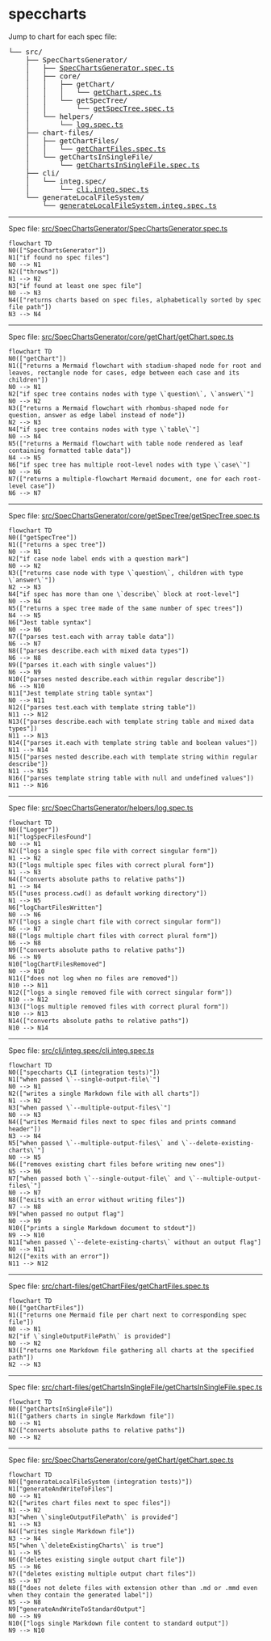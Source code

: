 # speccharts

Jump to chart for each spec file:

<pre>└── src/<br />    ├── SpecChartsGenerator/<br />    │   ├── <a href="#src-SpecChartsGenerator-SpecChartsGeneratorspects">SpecChartsGenerator.spec.ts</a><br />    │   ├── core/<br />    │   │   ├── getChart/<br />    │   │   │   └── <a href="#src-SpecChartsGenerator-core-getChart-getChartspects">getChart.spec.ts</a><br />    │   │   └── getSpecTree/<br />    │   │       └── <a href="#src-SpecChartsGenerator-core-getSpecTree-getSpecTreespects">getSpecTree.spec.ts</a><br />    │   └── helpers/<br />    │       └── <a href="#src-SpecChartsGenerator-helpers-logspects">log.spec.ts</a><br />    ├── chart-files/<br />    │   ├── getChartFiles/<br />    │   │   └── <a href="#src-chart-files-getChartFiles-getChartFilesspects">getChartFiles.spec.ts</a><br />    │   └── getChartsInSingleFile/<br />    │       └── <a href="#src-chart-files-getChartsInSingleFile-getChartsInSingleFilespects">getChartsInSingleFile.spec.ts</a><br />    ├── cli/<br />    │   └── integ.spec/<br />    │       └── <a href="#src-cli-integspec-cliintegspects">cli.integ.spec.ts</a><br />    └── generateLocalFileSystem/<br />        └── <a href="#src-generateLocalFileSystem-generateLocalFileSystemintegspects">generateLocalFileSystem.integ.spec.ts</a><br /></pre>

---

Spec file: <a id="src-SpecChartsGenerator-SpecChartsGeneratorspects" href="src/SpecChartsGenerator/SpecChartsGenerator.spec.ts">src/SpecChartsGenerator/SpecChartsGenerator.spec.ts</a>

```mermaid
flowchart TD
N0(["SpecChartsGenerator"])
N1["if found no spec files"]
N0 --> N1
N2(["throws"])
N1 --> N2
N3["if found at least one spec file"]
N0 --> N3
N4(["returns charts based on spec files, alphabetically sorted by spec file path"])
N3 --> N4
```

---

Spec file: <a id="src-SpecChartsGenerator-core-getChart-getChartspects" href="src/SpecChartsGenerator/core/getChart/getChart.spec.ts">src/SpecChartsGenerator/core/getChart/getChart.spec.ts</a>

```mermaid
flowchart TD
N0(["getChart"])
N1(["returns a Mermaid flowchart with stadium-shaped node for root and leaves, rectangle node for cases, edge between each case and its children"])
N0 --> N1
N2["if spec tree contains nodes with type \`question\`, \`answer\`"]
N0 --> N2
N3(["returns a Mermaid flowchart with rhombus-shaped node for question, answer as edge label instead of node"])
N2 --> N3
N4["if spec tree contains nodes with type \`table\`"]
N0 --> N4
N5(["returns a Mermaid flowchart with table node rendered as leaf containing formatted table data"])
N4 --> N5
N6["if spec tree has multiple root-level nodes with type \`case\`"]
N0 --> N6
N7(["returns a multiple-flowchart Mermaid document, one for each root-level case"])
N6 --> N7
```

---

Spec file: <a id="src-SpecChartsGenerator-core-getSpecTree-getSpecTreespects" href="src/SpecChartsGenerator/core/getSpecTree/getSpecTree.spec.ts">src/SpecChartsGenerator/core/getSpecTree/getSpecTree.spec.ts</a>

```mermaid
flowchart TD
N0(["getSpecTree"])
N1(["returns a spec tree"])
N0 --> N1
N2["if case node label ends with a question mark"]
N0 --> N2
N3(["returns case node with type \`question\`, children with type \`answer\`"])
N2 --> N3
N4["if spec has more than one \`describe\` block at root-level"]
N0 --> N4
N5(["returns a spec tree made of the same number of spec trees"])
N4 --> N5
N6["Jest table syntax"]
N0 --> N6
N7(["parses test.each with array table data"])
N6 --> N7
N8(["parses describe.each with mixed data types"])
N6 --> N8
N9(["parses it.each with single values"])
N6 --> N9
N10(["parses nested describe.each within regular describe"])
N6 --> N10
N11["Jest template string table syntax"]
N0 --> N11
N12(["parses test.each with template string table"])
N11 --> N12
N13(["parses describe.each with template string table and mixed data types"])
N11 --> N13
N14(["parses it.each with template string table and boolean values"])
N11 --> N14
N15(["parses nested describe.each with template string within regular describe"])
N11 --> N15
N16(["parses template string table with null and undefined values"])
N11 --> N16
```

---

Spec file: <a id="src-SpecChartsGenerator-helpers-logspects" href="src/SpecChartsGenerator/helpers/log.spec.ts">src/SpecChartsGenerator/helpers/log.spec.ts</a>

```mermaid
flowchart TD
N0(["Logger"])
N1["logSpecFilesFound"]
N0 --> N1
N2(["logs a single spec file with correct singular form"])
N1 --> N2
N3(["logs multiple spec files with correct plural form"])
N1 --> N3
N4(["converts absolute paths to relative paths"])
N1 --> N4
N5(["uses process.cwd() as default working directory"])
N1 --> N5
N6["logChartFilesWritten"]
N0 --> N6
N7(["logs a single chart file with correct singular form"])
N6 --> N7
N8(["logs multiple chart files with correct plural form"])
N6 --> N8
N9(["converts absolute paths to relative paths"])
N6 --> N9
N10["logChartFilesRemoved"]
N0 --> N10
N11(["does not log when no files are removed"])
N10 --> N11
N12(["logs a single removed file with correct singular form"])
N10 --> N12
N13(["logs multiple removed files with correct plural form"])
N10 --> N13
N14(["converts absolute paths to relative paths"])
N10 --> N14
```

---

Spec file: <a id="src-cli-integspec-cliintegspects" href="src/cli/integ.spec/cli.integ.spec.ts">src/cli/integ.spec/cli.integ.spec.ts</a>

```mermaid
flowchart TD
N0(["speccharts CLI (integration tests)"])
N1["when passed \`--single-output-file\`"]
N0 --> N1
N2(["writes a single Markdown file with all charts"])
N1 --> N2
N3["when passed \`--multiple-output-files\`"]
N0 --> N3
N4(["writes Mermaid files next to spec files and prints command header"])
N3 --> N4
N5["when passed \`--multiple-output-files\` and \`--delete-existing-charts\`"]
N0 --> N5
N6(["removes existing chart files before writing new ones"])
N5 --> N6
N7["when passed both \`--single-output-file\` and \`--multiple-output-files\`"]
N0 --> N7
N8(["exits with an error without writing files"])
N7 --> N8
N9["when passed no output flag"]
N0 --> N9
N10(["prints a single Markdown document to stdout"])
N9 --> N10
N11["when passed \`--delete-existing-charts\` without an output flag"]
N0 --> N11
N12(["exits with an error"])
N11 --> N12
```

---

Spec file: <a id="src-chart-files-getChartFiles-getChartFilesspects" href="src/chart-files/getChartFiles/getChartFiles.spec.ts">src/chart-files/getChartFiles/getChartFiles.spec.ts</a>

```mermaid
flowchart TD
N0(["getChartFiles"])
N1(["returns one Mermaid file per chart next to corresponding spec file"])
N0 --> N1
N2["if \`singleOutputFilePath\` is provided"]
N0 --> N2
N3(["returns one Markdown file gathering all charts at the specified path"])
N2 --> N3
```

---

Spec file: <a id="src-chart-files-getChartsInSingleFile-getChartsInSingleFilespects" href="src/chart-files/getChartsInSingleFile/getChartsInSingleFile.spec.ts">src/chart-files/getChartsInSingleFile/getChartsInSingleFile.spec.ts</a>

```mermaid
flowchart TD
N0(["getChartsInSingleFile"])
N1(["gathers charts in single Markdown file"])
N0 --> N1
N2(["converts absolute paths to relative paths"])
N0 --> N2
```

---

Spec file: <a id="src-SpecChartsGenerator-core-getChart-getChartspects" href="src/SpecChartsGenerator/core/getChart/getChart.spec.ts">src/SpecChartsGenerator/core/getChart/getChart.spec.ts</a>

```mermaid
flowchart TD
N0(["generateLocalFileSystem (integration tests)"])
N1["generateAndWriteToFiles"]
N0 --> N1
N2(["writes chart files next to spec files"])
N1 --> N2
N3["when \`singleOutputFilePath\` is provided"]
N1 --> N3
N4(["writes single Markdown file"])
N3 --> N4
N5["when \`deleteExistingCharts\` is true"]
N1 --> N5
N6(["deletes existing single output chart file"])
N5 --> N6
N7(["deletes existing multiple output chart files"])
N5 --> N7
N8(["does not delete files with extension other than .md or .mmd even when they contain the generated label"])
N5 --> N8
N9["generateAndWriteToStandardOutput"]
N0 --> N9
N10(["logs single Markdown file content to standard output"])
N9 --> N10
```

<!-- ✴ Generated by speccharts v0.4.1 ✴ https://github.com/arnaudrenaud/speccharts -->
